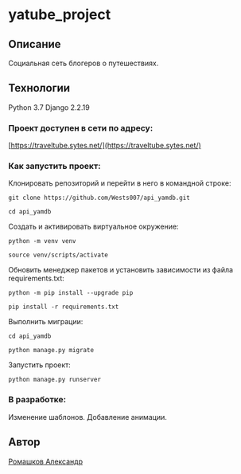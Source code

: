 # yatube_project

## Описание
Социальная сеть блогеров о путешествиях.

## Технологии
Python 3.7
Django 2.2.19

### Проект доступен в сети по адресу:
[https://traveltube.sytes.net/](https://traveltube.sytes.net/)

### Как запустить проект:
Клонировать репозиторий и перейти в него в командной строке:
```
git clone https://github.com/Wests007/api_yamdb.git
```
```
cd api_yamdb
```
Cоздать и активировать виртуальное окружение:
```
python -m venv venv
```
```
source venv/scripts/activate
```
Обновить менеджер пакетов и установить зависимости из файла requirements.txt:
```
python -m pip install --upgrade pip
```
```
pip install -r requirements.txt
```
Выполнить миграции:
```
cd api_yamdb
```
```
python manage.py migrate
```
Запустить проект:
```
python manage.py runserver
```

### В разработке:
Изменение шаблонов. Добавление анимации.

## Автор
[Ромашков Александр](https://github.com/Wests007)
